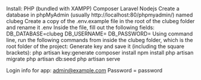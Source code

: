 
Install:
PHP (bundled with XAMPP)
Composer
Laravel
Nodejs
Create a database in phpMyAdmin (usually http://localhost:80/phpmyadmin/) named clubeg
Create a copy of the .env.example file in the root of the clubeg folder and rename it .env
Inside the file, fill out the following fields:
DB_DATABASE=clubeg
DB_USERNAME=
DB_PASSWORD=
Using command line, run the following commands from inside the clubeg folder, which is the root folder of the project:
Generate key and save it (including the square brackets):
php artisan key:generate
composer install
npm install
php artisan migrate
php artisan db:seed
php artisan serve

Login info for app:
admin@example.com
Password = password

